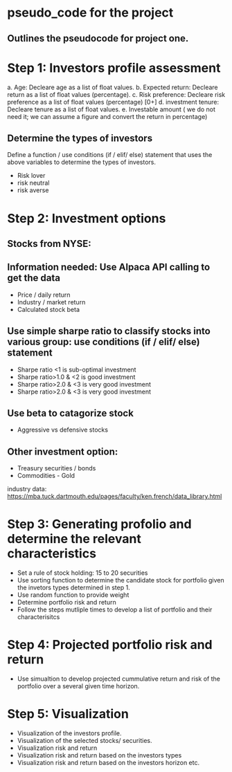 # pseudo_code for the project
## Outlines the pseudocode for project one. 

# Step 1: Investors profile assessment
a. Age: Decleare age as a list of float values. 
b. Expected return: Decleare return as a list of float values (percentage). 
c. Risk preference: Decleare risk preference as a list of float values (percentage) [0+] 
d. investment tenure: Decleare tenure as a list of float values.
e. Investable amount ( we do not need it; we can assume a figure and convert the return in percentage)

## Determine the types of investors
Define a function / use conditions (if / elif/ else) statement that uses the above variables to determine the types of investors. 
- Risk lover
- risk neutral
- risk averse

# Step 2: Investment options
## Stocks from NYSE:
## Information needed: Use Alpaca API calling to get the data
- Price / daily return
- Industry / market return
- Calculated stock beta

## Use simple sharpe ratio to classify stocks into various group: use conditions (if / elif/ else) statement
- Sharpe ratio <1 is sub-optimal investment
- Sharpe ratio>1.0 & <2 is good investment
- Sharpe ratio>2.0 & <3 is very good investment
- Sharpe ratio>2.0 & <3 is very good investment

## Use beta to catagorize stock
- Aggressive vs defensive stocks

## Other investment option:
- Treasury securities / bonds
- Commodities - Gold

industry data: https://mba.tuck.dartmouth.edu/pages/faculty/ken.french/data_library.html

# Step 3: Generating profolio and determine the relevant characteristics
- Set a rule of stock holding: 15 to 20 securities
- Use sorting function to determine the candidate stock for portfolio given the invetors types determined in step 1. 
- Use random function to provide weight
- Determine portfolio risk and return
- Follow the steps mutliple times to develop a list of portfolio and their characterisitcs

# Step 4: Projected portfolio risk and return 
- Use simualtion to develop projected cummulative return and risk of the portfolio over a several given time horizon. 

# Step 5: Visualization
- Visualization of the investors profile.
- Visualization of the selected stocks/ securities.
- Visualization risk and return
- Visualization risk and return based on the investors types
- Visualization risk and return based on the investors horizon etc. 



